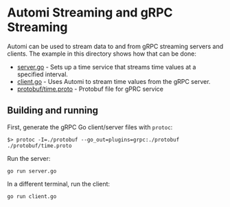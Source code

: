 Automi Streaming and gRPC Streaming
===================================

Automi can be used to stream data to and from gRPC streaming servers and clients.
The example in this directory shows how that can be done:

- [server.go](./server.go) - Sets up a time service that streams time values at a specified interval.
- [client.go](./client.go) - Uses Automi to stream time values from the gRPC server.
- [protobuf/time.proto](./protobuf/time.proto) - Protobuf file for gPRC service

## Building and running
First, generate the gRPC Go client/server files with `protoc`:
```
$> protoc -I=./protobuf --go_out=plugins=grpc:./protobuf ./protobuf/time.proto
```

Run the server:
```
go run server.go
```

In a different terminal, run the client:
```
go run client.go
```

